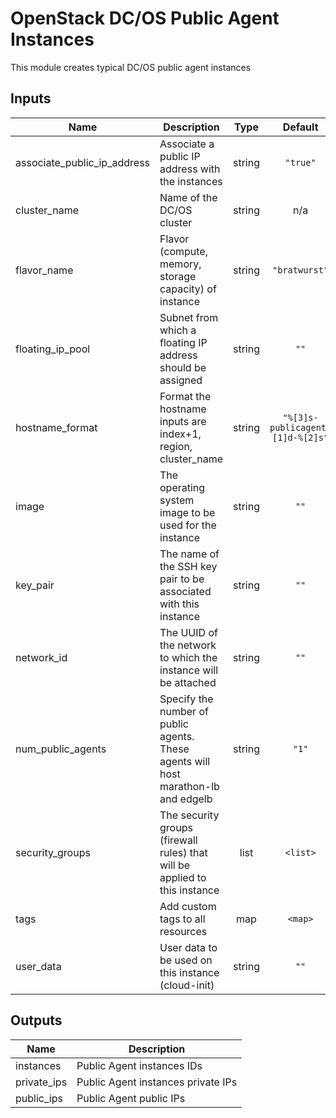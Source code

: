 OpenStack DC/OS Public Agent Instances
======================================
This module creates typical DC/OS public agent instances

## Inputs

| Name | Description | Type | Default | Required |
|------|-------------|:----:|:-----:|:-----:|
| associate\_public\_ip\_address | Associate a public IP address with the instances | string | `"true"` | no |
| cluster\_name | Name of the DC/OS cluster | string | n/a | yes |
| flavor\_name | Flavor (compute, memory, storage capacity)  of instance | string | `"bratwurst"` | no |
| floating\_ip\_pool | Subnet from which a floating IP address should be assigned | string | `""` | no |
| hostname\_format | Format the hostname inputs are index+1, region, cluster_name | string | `"%[3]s-publicagent%[1]d-%[2]s"` | no |
| image | The operating system image to be used for the instance | string | `""` | no |
| key\_pair | The name of the SSH key pair to be associated with this instance | string | `""` | no |
| network\_id | The UUID of the network to which the instance will be attached | string | `""` | no |
| num\_public\_agents | Specify the number of public agents.  These agents will host marathon-lb and edgelb | string | `"1"` | no |
| security\_groups | The security groups (firewall rules) that will be applied to this instance | list | `<list>` | no |
| tags | Add custom tags to all resources | map | `<map>` | no |
| user\_data | User data to be used on this instance (cloud-init) | string | `""` | no |

## Outputs

| Name | Description |
|------|-------------|
| instances | Public Agent instances IDs |
| private\_ips | Public Agent instances private IPs |
| public\_ips | Public Agent public IPs |

